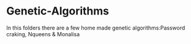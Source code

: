 # Genetic-Algorithms
In this folders there are a few home made genetic algorithms:Password craking, Nqueens & Monalisa
